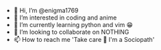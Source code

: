 - 👋 Hi, I’m @enigma1769
- 👀 I’m interested in coding and anime
- 🌱 I’m currently learning python and vim 😁
- 💞️ I’m looking to collaborate on NOTHING
- 📫 How to reach me 'Take care 🙂 I'm a Sociopath'

<!---
enigma1769/enigma1769 is a ✨ special ✨ repository because its `README.md` (this file) appears on your GitHub profile.
You can click the Preview link to take a look at your changes.
--->
